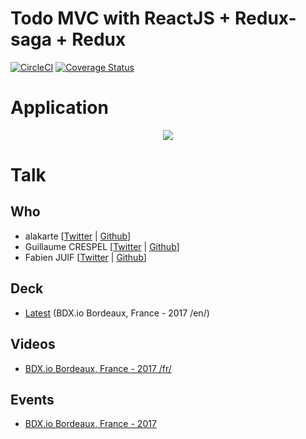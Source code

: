 # Todo MVC with ReactJS + Redux-saga + Redux
[![CircleCI](https://circleci.com/gh/alakarteio/todomvc.svg?style=svg)](https://circleci.com/gh/alakarteio/todomvc) [![Coverage Status](https://coveralls.io/repos/github/alakarteio/todomvc/badge.svg?branch=master)](https://coveralls.io/github/alakarteio/todomvc?branch=master)

# Application
<p align="center">
  <a href="https://alakarteio.github.io/todomvc/" target="_blank">
    <img src="https://image.noelshack.com/fichiers/2017/44/7/1509875726-todo.png" />
  </a>
</p>

# Talk
## Who
 - alakarte [[Twitter](https://twitter.com/alakarteio) | [Github](https://github.com/alakarteio)]
 - Guillaume CRESPEL [[Twitter](https://twitter.com/guillaumcrespel) | [Github](https://github.com/guillaumecrespel)]
 - Fabien JUIF [[Twitter](https://twitter.com/fabienjuif) | [Github](https://github.com/fabienjuif)]

## Deck
 - [Latest](https://docs.google.com/presentation/d/1q1Mq-hMF5ZCJ3XMMMhMuhujO2HJp7Z4InKlXZfFMh6o/edit?usp=sharing) (BDX.io Bordeaux, France - 2017 /en/)

## Videos
 - [BDX.io Bordeaux, France - 2017 /fr/](https://www.youtube.com/watch?v=SHrSdNzQcXM&index=19&list=PLUJzERpatfsW5PbUcMAIOIqfCoqS7K1F1)

## Events
 - [BDX.io Bordeaux, France - 2017](https://www.bdx.io/#/)
